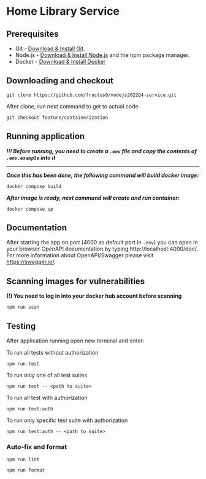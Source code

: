 # Home Library Service

## Prerequisites

- Git - [Download & Install Git](https://git-scm.com/downloads).
- Node.js - [Download & Install Node.js](https://nodejs.org/en/download/) and the npm package manager.
- Docker - [Download & Install Docker](https://docs.docker.com/get-docker)

## Downloading and checkout

```
git clone https://github.com/fructus0/nodejs2022Q4-service.git
```

After clone, run next command to get to actual code
```
git checkout feature/containerization
```

## Running application

***!!! Before running, you need to create a `.env` file and copy the contents of `.env.example` into it***

___

***Once this has been done, the following command will build docker image:***

```
docker compose build
```

***After image is ready, next command will create and run container:***

```
docker compose up
```

## Documentation

After starting the app on port (4000 as default port in `.env`) you can open
in your browser OpenAPI documentation by typing http://localhost:4000/doc/.
For more information about OpenAPI/Swagger please visit https://swagger.io/.

## Scanning images for vulnerabilities

**(!) You need to log in into your docker hub account before scanning**

```
npm run scan
```

## Testing

After application running open new terminal and enter:

To run all tests without authorization

```
npm run test
```

To run only one of all test suites

```
npm run test -- <path to suite>
```

To run all test with authorization

```
npm run test:auth
```

To run only specific test suite with authorization

```
npm run test:auth -- <path to suite>
```

### Auto-fix and format

```
npm run lint
```

```
npm run format
```

